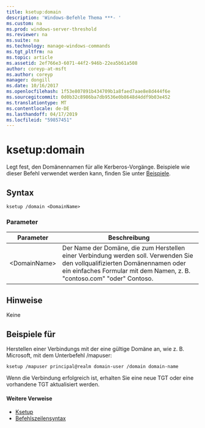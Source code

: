 ```yaml
---
title: ksetup:domain
description: 'Windows-Befehle Thema ***- '
ms.custom: na
ms.prod: windows-server-threshold
ms.reviewer: na
ms.suite: na
ms.technology: manage-windows-commands
ms.tgt_pltfrm: na
ms.topic: article
ms.assetid: 2ef766e3-6071-44f2-946b-22ea5b61a508
author: coreyp-at-msft
ms.author: coreyp
manager: dongill
ms.date: 10/16/2017
ms.openlocfilehash: 1f53e807891b434709b1a8faed7aae8e8d444f6e
ms.sourcegitcommit: 0d0b32c8986ba7db9536e0b8648d4ddf9b03e452
ms.translationtype: MT
ms.contentlocale: de-DE
ms.lasthandoff: 04/17/2019
ms.locfileid: "59857451"
---
```

# <a name="ksetupdomain"></a>ksetup:domain



Legt fest, den Domänennamen für alle Kerberos-Vorgänge. Beispiele wie dieser Befehl verwendet werden kann, finden Sie unter [Beispiele](#BKMK_Examples).

## <a name="syntax"></a>Syntax

```
ksetup /domain <DomainName>
```

### <a name="parameters"></a>Parameter

|Parameter|Beschreibung|
|---------|-----------|
|\<DomainName>|Der Name der Domäne, die zum Herstellen einer Verbindung werden soll. Verwenden Sie den vollqualifizierten Domänennamen oder ein einfaches Formular mit dem Namen, z. B. "contoso.com" "oder" Contoso.|

## <a name="remarks"></a>Hinweise

Keine

## <a name="BKMK_Examples"></a>Beispiele für

Herstellen einer Verbindungs mit der eine gültige Domäne an, wie z. B. Microsoft, mit dem Unterbefehl /mapuser:
```
ksetup /mapuser principal@realm domain-user /domain domain-name
```
Wenn die Verbindung erfolgreich ist, erhalten Sie eine neue TGT oder eine vorhandene TGT aktualisiert werden.

#### <a name="additional-references"></a>Weitere Verweise

-   [Ksetup](ksetup.md)
-   [Befehlszeilensyntax](command-line-syntax-key.md)